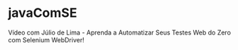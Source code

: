 # javaComSE
Vídeo com Júlio de Lima - Aprenda a Automatizar Seus Testes Web do Zero com Selenium WebDriver!
